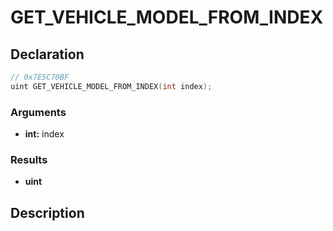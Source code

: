 # GET_VEHICLE_MODEL_FROM_INDEX

## Declaration
```cpp
// 0x7E5C70BF
uint GET_VEHICLE_MODEL_FROM_INDEX(int index);
```

### Arguments
- **int:** index

### Results
- **uint**

## Description
